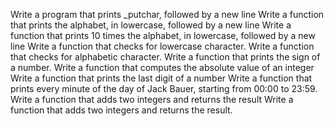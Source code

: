 Write a program that prints _putchar, followed by a new line
Write a function that prints the alphabet, in lowercase, followed by a new line
Write a function that prints 10 times the alphabet, in lowercase, followed by a new line
Write a function that checks for lowercase character.
Write a function that checks for alphabetic character.
Write a function that prints the sign of a number.
Write a function that computes the absolute value of an integer
Write a function that prints the last digit of a number
Write a function that prints every minute of the day of Jack Bauer, starting from 00:00 to 23:59.
Write a function that adds two integers and returns the result
Write a function that adds two integers and returns the result.
